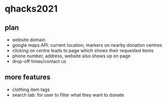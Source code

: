 # qhacks2021

## plan
- website domain
- google maps API: current location, markers on nearby donation centres
- clicking on centre leads to page which shows their requested items
- phone number, address, website also shows up on page
- drop-off times/contact us

## more features
- clothing item tags 
- search tab: for user to filter what they want to donate
